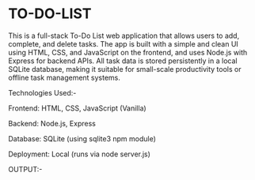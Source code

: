 # TO-DO-LIST
This is a full-stack To-Do List web application that allows users to add, complete, and delete tasks. The app is built with a simple and clean UI using HTML, CSS, and JavaScript on the frontend, and uses Node.js with Express for backend APIs. All task data is stored persistently in a local SQLite database, making it suitable for small-scale productivity tools or offline task management systems.

Technologies Used:-

Frontend: HTML, CSS, JavaScript (Vanilla)

Backend: Node.js, Express

Database: SQLite (using sqlite3 npm module)

Deployment: Local (runs via node server.js)

OUTPUT:-
